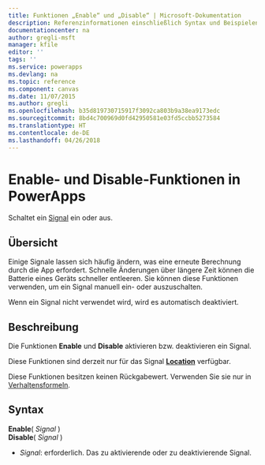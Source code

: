 ```yaml
---
title: Funktionen „Enable“ und „Disable“ | Microsoft-Dokumentation
description: Referenzinformationen einschließlich Syntax und Beispielen für die Funktionen „Enable“ und „Disable“ in PowerApps
documentationcenter: na
author: gregli-msft
manager: kfile
editor: ''
tags: ''
ms.service: powerapps
ms.devlang: na
ms.topic: reference
ms.component: canvas
ms.date: 11/07/2015
ms.author: gregli
ms.openlocfilehash: b35d819730715917f3092ca803b9a38ea9173edc
ms.sourcegitcommit: 8bd4c700969d0fd42950581e03fd5ccbb5273584
ms.translationtype: HT
ms.contentlocale: de-DE
ms.lasthandoff: 04/26/2018
---
```

# <a name="enable-and-disable-functions-in-powerapps"></a>Enable- und Disable-Funktionen in PowerApps
Schaltet ein [Signal](signals.md) ein oder aus.

## <a name="overview"></a>Übersicht
Einige Signale lassen sich häufig ändern, was eine erneute Berechnung durch die App erfordert.  Schnelle Änderungen über längere Zeit können die Batterie eines Geräts schneller entleeren. Sie können diese Funktionen verwenden, um ein Signal manuell ein- oder auszuschalten.

Wenn ein Signal nicht verwendet wird, wird es automatisch deaktiviert.

## <a name="description"></a>Beschreibung
Die Funktionen **Enable** und **Disable** aktivieren bzw. deaktivieren ein Signal.

Diese Funktionen sind derzeit nur für das Signal **[Location](signals.md)** verfügbar.

Diese Funktionen besitzen keinen Rückgabewert. Verwenden Sie sie nur in [Verhaltensformeln](../working-with-formulas-in-depth.md).

## <a name="syntax"></a>Syntax
**Enable**( *Signal* )<br>**Disable**( *Signal* )

* *Signal*: erforderlich.  Das zu aktivierende oder zu deaktivierende Signal.


